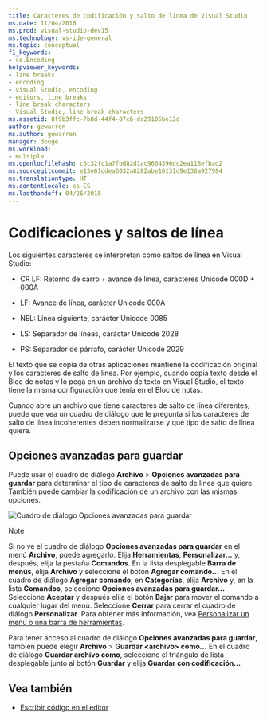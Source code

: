 ```yaml
---
title: Caracteres de codificación y salto de línea de Visual Studio
ms.date: 11/04/2016
ms.prod: visual-studio-dev15
ms.technology: vs-ide-general
ms.topic: conceptual
f1_keywords:
- vs.Encoding
helpviewer_keywords:
- line breaks
- encoding
- Visual Studio, encoding
- editors, line breaks
- line break characters
- Visual Studio, line break characters
ms.assetid: 8f9b3ffc-7b8d-44f4-87cb-dc29105be12d
author: gewarren
ms.author: gewarren
manager: douge
ms.workload:
- multiple
ms.openlocfilehash: c6c32fc1a7fbd82d1ac9604396dc2ea118efbad2
ms.sourcegitcommit: e13e61ddea6032a8282abe16131d9e136a927984
ms.translationtype: HT
ms.contentlocale: es-ES
ms.lasthandoff: 04/26/2018
---
```

# <a name="encodings-and-line-breaks"></a>Codificaciones y saltos de línea

Los siguientes caracteres se interpretan como saltos de línea en Visual Studio:

-   CR LF: Retorno de carro + avance de línea, caracteres Unicode 000D + 000A

-   LF: Avance de línea, carácter Unicode 000A

-   NEL: Línea siguiente, carácter Unicode 0085

-   LS: Separador de líneas, carácter Unicode 2028

-   PS: Separador de párrafo, carácter Unicode 2029

El texto que se copia de otras aplicaciones mantiene la codificación original y los caracteres de salto de línea. Por ejemplo, cuando copia texto desde el Bloc de notas y lo pega en un archivo de texto en Visual Studio, el texto tiene la misma configuración que tenía en el Bloc de notas.

Cuando abre un archivo que tiene caracteres de salto de línea diferentes, puede que vea un cuadro de diálogo que le pregunta si los caracteres de salto de línea incoherentes deben normalizarse y qué tipo de salto de línea quiere.

## <a name="advanced-save-options"></a>Opciones avanzadas para guardar

Puede usar el cuadro de diálogo **Archivo** > **Opciones avanzadas para guardar** para determinar el tipo de caracteres de salto de línea que quiere. También puede cambiar la codificación de un archivo con las mismas opciones.

![Cuadro de diálogo Opciones avanzadas para guardar](media/line_endings.png)

> [!NOTE]
> Si no ve el cuadro de diálogo **Opciones avanzadas para guardar** en el menú **Archivo**, puede agregarlo. Elija **Herramientas**, **Personalizar…** y, después, elija la pestaña **Comandos**. En la lista desplegable **Barra de menús**, elija **Archivo** y seleccione el botón **Agregar comando…** En el cuadro de diálogo **Agregar comando**, en **Categorías**, elija **Archivo** y, en la lista **Comandos**, seleccione **Opciones avanzadas para guardar…** Seleccione **Aceptar** y después elija el botón **Bajar** para mover el comando a cualquier lugar del menú. Seleccione **Cerrar** para cerrar el cuadro de diálogo **Personalizar**. Para obtener más información, vea [Personalizar un menú o una barra de herramientas](../ide/how-to-customize-menus-and-toolbars-in-visual-studio.md#customizing_menu).
>
> Para tener acceso al cuadro de diálogo **Opciones avanzadas para guardar**, también puede elegir **Archivo** > **Guardar \<archivo\> como…** En el cuadro de diálogo **Guardar archivo como**, seleccione el triángulo de lista desplegable junto al botón **Guardar** y elija **Guardar con codificación…**

## <a name="see-also"></a>Vea también

- [Escribir código en el editor](../ide/writing-code-in-the-code-and-text-editor.md)